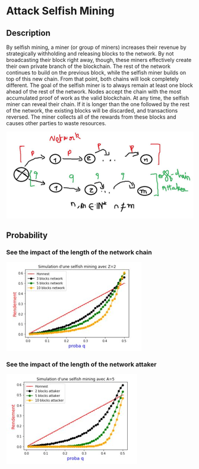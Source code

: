 # Attack Selfish Mining
## Description
By selfish mining, a miner (or group of miners) increases their revenue by strategically withholding and releasing blocks to the network.
By not broadcasting their block right away, though, these miners effectively create their own private branch of the blockchain. The rest of the network continues to build on the previous block, while the selfish miner builds on top of this new chain. From that point, both chains will look completely different.
The goal of the selfish miner is to always remain at least one block ahead of the rest of the network. Nodes accept the chain with the most accumulated proof of work as the valid blockchain. At any time, the selfish miner can reveal their chain. If it is longer than the one followed by the rest of the network, the existing blocks will be discarded, and transactions reversed. The miner collects all of the rewards from these blocks and causes other parties to waste resources.

![intro](https://github.com/redek-zelton/Cryptofinance/blob/main/Attack%20Selfish%20Mining/intro.JPG)

## Probability
### See the impact of the length of the network chain
![LenNet](https://github.com/redek-zelton/Cryptofinance/blob/main/Attack%20Selfish%20Mining/LenNet.JPG)



### See the impact of the length of the network attaker
![LenAtt](https://github.com/redek-zelton/Cryptofinance/blob/main/Attack%20Selfish%20Mining/LenAtt.JPG)
